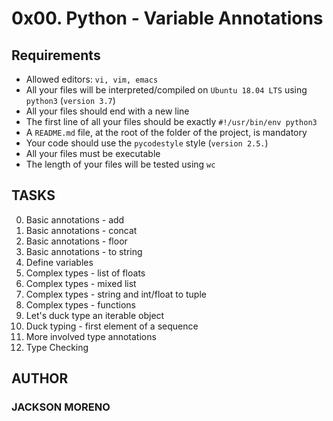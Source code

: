# 0x00. Python - Variable Annotations

## Requirements

+ Allowed editors: `vi, vim, emacs`
+ All your files will be interpreted/compiled on `Ubuntu 18.04 LTS` using `python3` (`version 3.7`)
+ All your files should end with a new line
+ The first line of all your files should be exactly `#!/usr/bin/env python3`
+ A `README.md` file, at the root of the folder of the project, is mandatory
+ Your code should use the `pycodestyle` style (`version 2.5.`)
+ All your files must be executable
+ The length of your files will be tested using `wc`

## TASKS

0. Basic annotations - add
1. Basic annotations - concat
2. Basic annotations - floor
3. Basic annotations - to string
4. Define variables
5. Complex types - list of floats
6. Complex types - mixed list
7. Complex types - string and int/float to tuple
8. Complex types - functions
9. Let's duck type an iterable object
10. Duck typing - first element of a sequence
11. More involved type annotations
12. Type Checking

## AUTHOR

### JACKSON MORENO
